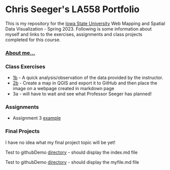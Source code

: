 # Chris Seeger's LA558 Portfolio
This is my repository for the [Iowa State University](https://www.iastate.edu) Web Mapping and Spatial Data Visualization - Spring 2023.
Following is some information about myself and links to the exercises, assignments and class projects completed for this course.

### [About me...](aboutMe.md)

### Class Exercises
- [1b](exercises/ex1b.md) - A quick analysis/observation of the data provided by the instructor.
- [2b](exercises/ex2b.md) - Create a map in QGIS and export it to GitHub and then place the image on a webpage created in markdown page
- 3a - will have to wait and see what Professor Seeger has planned!

### Assignments
- Assignment 3 [example](assignments/assignment3)


### Final Projects
I have no idea what my final project topic will be yet!



Test to githubDemo [directory](githubDemo) - should display the index.md file

Test to githubDemo [directory](githubDemo/myfile.md) - should display the myfile.md file
